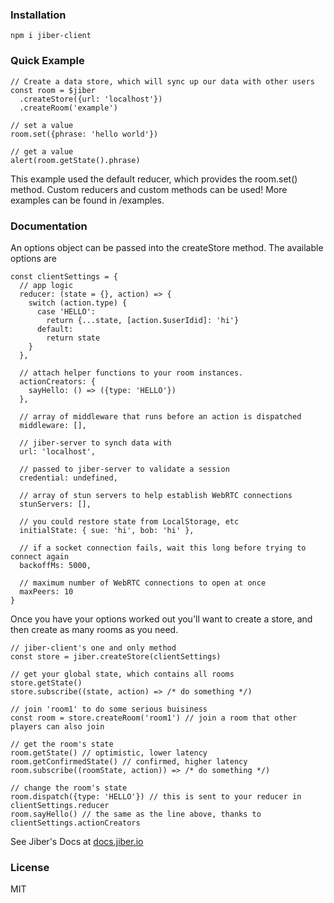 ### Installation
```
npm i jiber-client
```

### Quick Example
```
// Create a data store, which will sync up our data with other users
const room = $jiber
  .createStore({url: 'localhost'})
  .createRoom('example')

// set a value
room.set({phrase: 'hello world'})

// get a value
alert(room.getState().phrase)
```

This example used the default reducer, which provides the room.set() method.
Custom reducers and custom methods can be used!
More examples can be found in /examples.

### Documentation
An options object can be passed into the createStore method. The available options are

```
const clientSettings = {
  // app logic
  reducer: (state = {}, action) => {
    switch (action.type) {
      case 'HELLO':
        return {...state, [action.$userIdid]: 'hi'}
      default:
        return state
    }
  },

  // attach helper functions to your room instances.
  actionCreators: {
    sayHello: () => ({type: 'HELLO'})
  },

  // array of middleware that runs before an action is dispatched
  middleware: [],

  // jiber-server to synch data with
  url: 'localhost',

  // passed to jiber-server to validate a session
  credential: undefined,

  // array of stun servers to help establish WebRTC connections
  stunServers: [],

  // you could restore state from LocalStorage, etc
  initialState: { sue: 'hi', bob: 'hi' },

  // if a socket connection fails, wait this long before trying to connect again  
  backoffMs: 5000,  

  // maximum number of WebRTC connections to open at once
  maxPeers: 10
}
```

Once you have your options worked out you'll want to create a store, and then create as many rooms
as you need.

```
// jiber-client's one and only method
const store = jiber.createStore(clientSettings)

// get your global state, which contains all rooms
store.getState()
store.subscribe((state, action) => /* do something */)

// join 'room1' to do some serious buisiness
const room = store.createRoom('room1') // join a room that other players can also join

// get the room's state
room.getState() // optimistic, lower latency
room.getConfirmedState() // confirmed, higher latency
room.subscribe((roomState, action)) => /* do something */)

// change the room's state
room.dispatch({type: 'HELLO'}) // this is sent to your reducer in clientSettings.reducer
room.sayHello() // the same as the line above, thanks to clientSettings.actionCreators
```

See Jiber's Docs at [docs.jiber.io](http://docs.jiber.io)

### License
MIT
